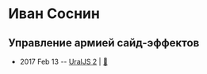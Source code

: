 # Иван Соснин

## Управление армией сайд-эффектов
- 2017 Feb 13 -- [UralJS 2](https://www.youtube.com/watch?v=UFr7eA7Hx0Y&index=1)  | [:notebook:](http://slides.com/vansosnin/saga/)  
